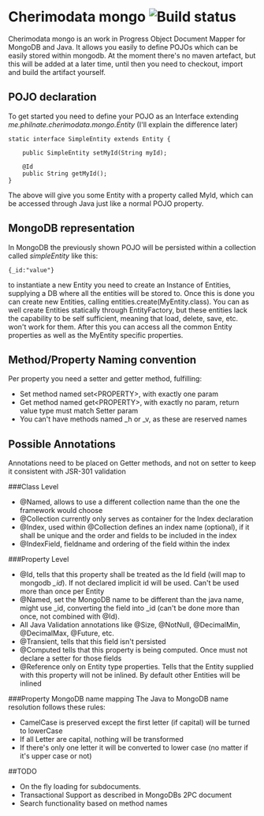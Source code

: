 Cherimodata mongo ![Build status](https://travis-ci.org/cherimojava/cherimodata.png?branch=master)
=================
Cherimodata mongo is an work in Progress Object Document Mapper for MongoDB and Java. It allows you easily to define POJOs which can be easily stored within mongodb. At the moment there's no maven artefact, but this will be added at a later time, until then you need to checkout, import and build the artifact yourself.

## POJO declaration
To get started you need to define your POJO as an Interface extending *me.philnate.cherimodata.mongo.Entity* (I'll explain the difference later)

    static interface SimpleEntity extends Entity {

        public SimpleEntity setMyId(String myId);

        @Id
        public String getMyId();
    }

The above will give you some Entity with a property called MyId, which can be accessed through Java just like a normal POJO property.

## MongoDB representation
In MongoDB the previously shown POJO will be persisted within a collection called _simpleEntity_ like this:

    {_id:"value"}

to instantiate a new Entity you need to create an Instance of Entities, supplying a DB where all the entities will be stored to. Once this is done you can create new Entities, calling entities.create(MyEntity.class). You can as well create Entities statically through EntityFactory, but these entities lack the capability to be self sufficient, meaning that load, delete, save, etc. won't work for them.
After this you can access all the common Entity properties as well as the MyEntity specific properties.

## Method/Property Naming convention
Per property you need a setter and getter method, fulfilling:

* Set method named set&lt;PROPERTY&gt;, with exactly one param
* Get method named get&lt;PROPERTY&gt;, with exactly no param, return value type must match Setter param
* You can't have methods named _h or _v, as these are reserved names

## Possible Annotations
Annotations need to be placed on Getter methods, and not on setter to keep it consistent with JSR-301 validation

###Class Level
* @Named, allows to use a different collection name than the one the framework would choose
* @Collection currently only serves as container for the Index declaration
* @Index, used within @Collection defines an index name (optional), if it shall be unique and the order and
fields to be included in the index
* @IndexField, fieldname and ordering of the field within the index

###Property Level
* @Id, tells that this property shall be treated as the Id field (will map to mongodb _\_id_). If not declared
implicit id will be used. Can't be used more than once per Entity
* @Named, set the MongoDB name to be different than the java name, might use \_id, converting the field into \_id
(can't be done more than once, not combined with @Id).
* All Java Validation annotations like @Size, @NotNull, @DecimalMin, @DecimalMax, @Future, etc.
* @Transient, tells that this field isn't persisted
* @Computed tells that this property is being computed. Once must not declare a setter for those fields
* @Reference only on Entity type properties. Tells that the Entity supplied with this property will not be inlined. By default other Entities will be inlined

###Property MongoDB name mapping
The Java to MongoDB name resolution follows these rules:

* CamelCase is preserved except the first letter (if capital) will be turned to lowerCase
* If all Letter are capital, nothing will be transformed
* If there's only one letter it will be converted to lower case (no matter if it's upper case or not)

##TODO

* On the fly loading for subdocuments.
* Transactional Support as described in MongoDBs 2PC document
* Search functionality based on method names

